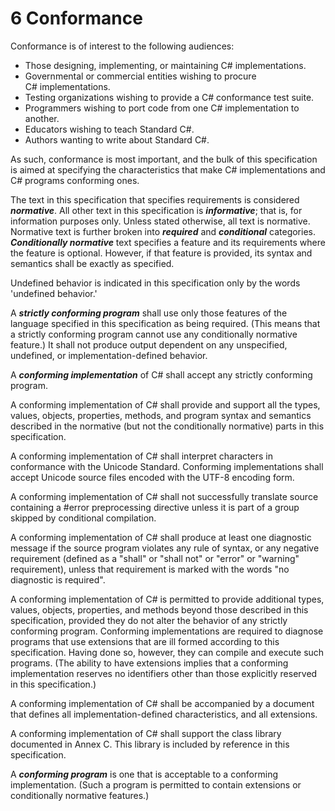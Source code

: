 # 6 Conformance

Conformance is of interest to the following audiences:

- Those designing, implementing, or maintaining C# implementations.
- Governmental or commercial entities wishing to procure C# implementations.
- Testing organizations wishing to provide a C# conformance test suite.
- Programmers wishing to port code from one C# implementation to another.
- Educators wishing to teach Standard C#.
- Authors wanting to write about Standard C#.

As such, conformance is most important, and the bulk of this specification is aimed at specifying the characteristics that make C# implementations and C# programs conforming ones.

The text in this specification that specifies requirements is considered ***normative***. All other text in this specification is ***informative***; that is, for information purposes only. Unless stated otherwise, all text is normative. Normative text is further broken into ***required*** and ***conditional*** categories. ***Conditionally normative*** text specifies a feature and its requirements where the feature is optional. However, if that feature is provided, its syntax and semantics shall be exactly as specified.

Undefined behavior is indicated in this specification only by the words 'undefined behavior.'

A ***strictly conforming program*** shall use only those features of the language specified in this specification as being required. (This means that a strictly conforming program cannot use any conditionally normative feature.) It shall not produce output dependent on any unspecified, undefined, or implementation-defined behavior.

A ***conforming implementation*** of C# shall accept any strictly conforming program.

A conforming implementation of C# shall provide and support all the types, values, objects, properties, methods, and program syntax and semantics described in the normative (but not the conditionally normative) parts in this specification.

A conforming implementation of C# shall interpret characters in conformance with the Unicode Standard. Conforming implementations shall accept Unicode source files encoded with the UTF-8 encoding form.

A conforming implementation of C# shall not successfully translate source containing a \#error preprocessing directive unless it is part of a group skipped by conditional compilation.

A conforming implementation of C# shall produce at least one diagnostic message if the source program violates any rule of syntax, or any negative requirement (defined as a "shall" or "shall not" or "error" or "warning" requirement), unless that requirement is marked with the words "no diagnostic is required".

A conforming implementation of C# is permitted to provide additional types, values, objects, properties, and methods beyond those described in this specification, provided they do not alter the behavior of any strictly conforming program. Conforming implementations are required to diagnose programs that use extensions that are ill formed according to this specification. Having done so, however, they can compile and execute such programs. (The ability to have extensions implies that a conforming implementation reserves no identifiers other than those explicitly reserved in this specification.)

A conforming implementation of C# shall be accompanied by a document that defines all implementation-defined characteristics, and all extensions.

A conforming implementation of C# shall support the class library documented in Annex C. This library is included by reference in this specification.

A ***conforming program*** is one that is acceptable to a conforming implementation. (Such a program is permitted to contain extensions or conditionally normative features.)
